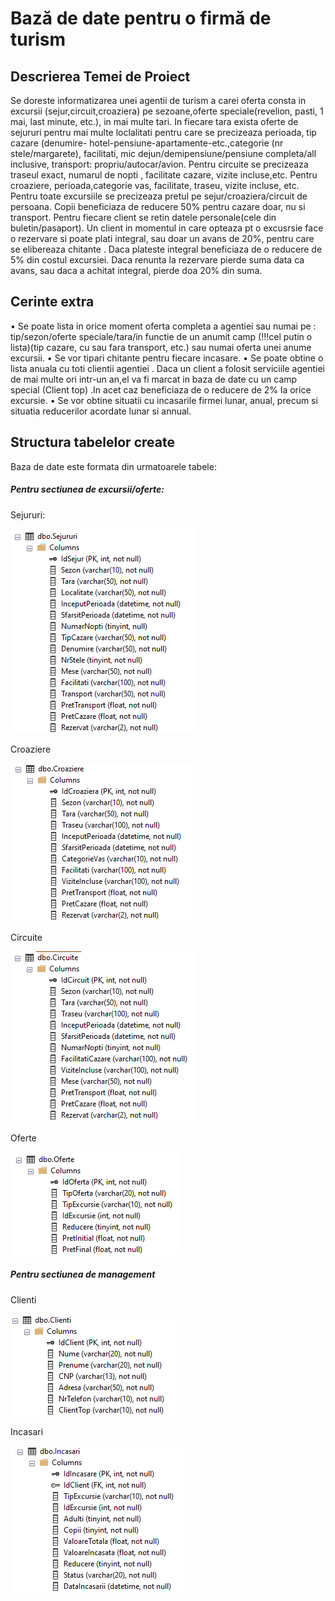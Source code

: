 # Bază de date pentru o firmă de turism

## Descrierea Temei de Proiect

Se doreste informatizarea unei agentii de turism a carei oferta consta in excursii (sejur,circuit,croaziera) pe sezoane,oferte speciale(revelion, pasti, 1 mai, last minute, etc.), in mai multe tari. In fiecare tara exista oferte de sejururi pentru mai multe loclalitati pentru care se precizeaza perioada, tip cazare (denumire- hotel-pensiune-apartamente-etc.,categorie (nr stele/margarete), facilitati, mic dejun/demipensiune/pensiune completa/all inclusive, transport: propriu/autocar/avion. Pentru circuite se precizeaza traseul exact, numarul de nopti , facilitate cazare, vizite incluse,etc. Pentru croaziere, perioada,categorie vas, facilitate, traseu, vizite incluse, etc. Pentru toate excursiile se precizeaza pretul pe sejur/croaziera/circuit de persoana. Copii beneficiaza de reducere 50% pentru cazare doar, nu si transport.
Pentru fiecare client se retin datele personale(cele din buletin/pasaport). Un client in momentul in care opteaza pt o excusrsie face o rezervare si poate plati integral, sau doar un avans de 20%, pentru care se elibereaza chitante . Daca plateste integral beneficiaza de o reducere de 5% din costul excursiei. Daca renunta la rezervare pierde suma data ca avans, sau daca a achitat integral, pierde doa 20% din suma.

## Cerinte extra

•	Se poate lista in orice moment oferta completa a agentiei sau numai pe : tip/sezon/oferte speciale/tara/in functie de un anumit camp (!!!cel putin o lista)(tip cazare, cu sau fara transport, etc.) sau numai oferta unei anume excursii.
•	Se vor tipari chitante pentru fiecare incasare.
•	Se poate obtine o lista anuala cu toti clientii agentiei . Daca un client a folosit serviciile agentiei de mai multe ori intr-un an,el va fi marcat in baza de date cu un camp special (Client top) .In acet caz beneficiaza de o reducere de 2% la orice excursie.
•	Se vor obtine situatii cu incasarile firmei lunar, anual, precum si situatia reducerilor acordate lunar si annual.

## Structura tabelelor create

Baza de date este formata din urmatoarele tabele:
##### Pentru sectiunea de excursii/oferte:

Sejururi:

![SejururiImage](/images/Sejururi.png)

Croaziere

![CroaziereImage](/images/Croaziere.png)

Circuite

![CircuiteImage](/images/Circuite.png)

Oferte

![OferteImage](/images/Oferte.png)

##### Pentru sectiunea de management

Clienti

![ClientiImage](/images/Clienti.png)

Incasari

![IncasariImage](/images/Incasari.png)
